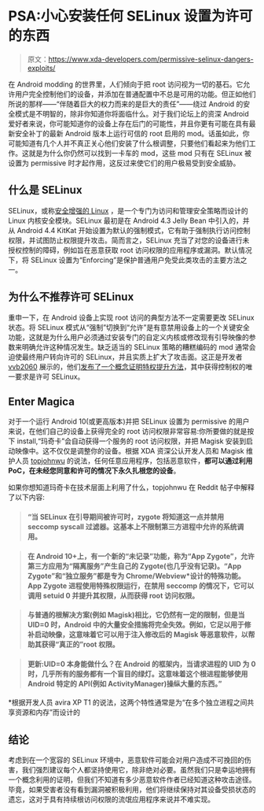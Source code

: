 # PSA:小心安装任何 SELinux 设置为许可的东西

> 原文：<https://www.xda-developers.com/permissive-selinux-dangers-exploits/>

在 Android modding 的世界里，人们倾向于把 root 访问视为一切的基石。它允许用户完全控制他们的设备，并添加在普通配置中不总是可用的功能。但正如他们所说的那样——“伴随着巨大的权力而来的是巨大的责任”——绕过 Android 的安全模式是不明智的，除非你知道你将面临什么。对于我们论坛上的资深 Android 爱好者来说，你可能知道你的设备上存在后门的可能性，并且你更有可能在具有最新安全补丁的最新 Android 版本上运行可信的 root 启用的 mod。话虽如此，你可能知道有几个人并不真正关心他们安装了什么根调整，只要他们看起来为他们工作。这就是为什么你仍然可以找到一卡车的 mod，这些 mod 只有在 SELinux 被设置为 permissive 时才起作用，这反过来使它们的用户极易受到安全威胁。

## 什么是 SELinux

SELinux，或称[安全增强的 Linux](https://en.wikipedia.org/wiki/Security-Enhanced_Linux) ，是一个专门为访问和管理安全策略而设计的 Linux 内核安全模块。SELinux 最初是在 Android 4.3 Jelly Bean 中引入的，并从 Android 4.4 KitKat 开始设置为默认的强制模式，它有助于强制执行访问控制权限，并试图防止权限提升攻击。简而言之，SELinux 充当了对您的设备进行未授权控制的障碍，例如旨在恶意获取 root 访问权限的应用程序或漏洞。默认情况下，将 SELinux 设置为“Enforcing”是保护普通用户免受此类攻击的主要方法之一。

## 为什么不推荐许可 SELinux

重申一下，在 Android 设备上实现 root 访问的典型方法不一定需要更改 SELinux 状态。将 SELinux 模式从“强制”切换到“允许”是有意禁用设备上的一个关键安全功能，这就是为什么用户必须通过安装专门的自定义内核或修改现有引导映像的参数来明确允许这种情况发生。缺乏适当的 SELinux 策略的糟糕编码的 mod 通常会迫使最终用户转向许可的 SELinux，并且实质上扩大了攻击面。这正是开发者 [vvb2060](https://github.com/vvb2060) 展示的，他们[发布了一个概念证明特权提升方法](https://github.com/vvb2060/Magica)，其中获得控制权的唯一要求是许可 SELinux。

## Enter Magica

对于一个运行 Android 10(或更高版本)并把 SELinux 设置为 permissive 的用户来说，在他们自己的设备上获得完全的 root 访问权限非常容易:你所要做的就是按下 install,“玛奇卡”会自动获得一个服务的 root 访问权限，并把 Magisk 安装到启动映像中。这不仅仅是调整你的设备。根据 XDA 资深公认开发人员和 Magisk 维护人员 [topjohnwu](https://forum.xda-developers.com/m/topjohnwu.4470081/) 的说法，任何任意应用程序，包括恶意软件，**都可以通过利用 PoC，在未经您同意和许可的情况下永久扎根您的设备**。

如果你想知道玛奇卡在技术层面上利用了什么，topjohnwu 在 Reddit 帖子中解释了以下内容:

> #### “当 SELinux 在引导期间被许可时，zygote 将知道这一点并禁用 seccomp syscall 过滤器。这基本上不限制第三方进程中允许的系统调用。

> #### 在 Android 10+上，有一个新的“未记录”功能，称为“App Zygote”，允许第三方应用为“隔离服务”产生自己的 Zygote(也几乎没有记录)。“App Zygote”和“独立服务”都是专为 Chrome/Webview*设计的特殊功能。App Zygote 进程使用特殊权限运行，在禁用 seccomp 的情况下，它可以调用 setuid 0 并提升其权限，从而获得 root 访问权限。

> #### 与普通的根解决方案(例如 Magisk)相比，它仍然有一定的限制，但是当 UID=0 时，Android 中的大量安全措施将完全失效。例如，它足以用于修补启动映像，这意味着它可以用于注入修改后的 Magisk 等恶意软件，以帮助其获得“真正的”root 权限。

> #### 更新:UID=0 本身能做什么？在 Android 的框架内，当请求进程的 UID 为 0 时，几乎所有的服务都有一个盲目的绿灯。这意味着这个根进程能够使用 Android 特定的 API(例如 ActivityManager)操纵大量的东西。”

*根据开发人员 avira XP T1 的说法，这两个特性通常是为“在多个独立进程之间共享资源和内存”而设计的

## 结论

考虑到在一个宽容的 SELinux 环境中，恶意软件可能会对用户造成不可挽回的伤害，我们强烈建议每个人都坚持使用它，除非绝对必要。虽然我们只是幸运地拥有一个概念利用的证明，但我们不知道有多少恶意软件作者已经知道这种攻击途径。毕竟，如果受害者没有看到漏洞被积极利用，他们将继续保持对其设备受损状态的遗忘，这对于具有持续根访问权限的流氓应用程序来说并不难实现。
